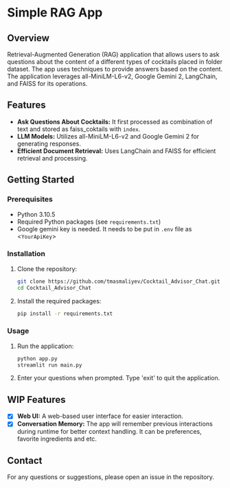 # Simple RAG App

## Overview

Retrieval-Augmented Generation (RAG) application that allows users to ask questions about the content of a different types of cocktails placed in folder dataset. The app uses techniques to provide answers based on the content. The application leverages all-MiniLM-L6-v2, Google Gemini 2, LangChain, and FAISS for its operations.


## Features

- **Ask Questions About Cocktails:** It first processed as combination of text and stored as faiss_coktails with `index`.
- **LLM Models:** Utilizes all-MiniLM-L6-v2 and Google Gemini 2 for generating responses.
- **Efficient Document Retrieval:** Uses LangChain and FAISS for efficient retrieval and processing.

## Getting Started

### Prerequisites

- Python 3.10.5
- Required Python packages (see `requirements.txt`)
- Google gemini key is needed. It needs to be put in `.env` file as <`YourApiKey`>

### Installation

1. Clone the repository:
   ```bash
   git clone https://github.com/tmasmaliyev/Cocktail_Advisor_Chat.git
   cd Cocktail_Advisor_Chat
   ```
2. Install the required packages:
   ```bash
   pip install -r requirements.txt
   ```

### Usage

1. Run the application:

   ```bash
   python app.py
   streamlit run main.py
   ```

2. Enter your questions when prompted. Type 'exit' to quit the application.

## WIP Features

- [X] **Web UI:** A web-based user interface for easier interaction.
- [X] **Conversation Memory:** The app will remember previous interactions during runtime for better context handling. It can be preferences, favorite ingredients and etc.

## Contact

For any questions or suggestions, please open an issue in the repository.